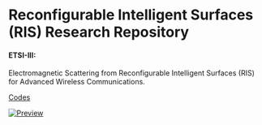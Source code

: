 # Reconfigurable Intelligent Surfaces (RIS) Research Repository



#### ETSI-III: 
Electromagnetic Scattering from Reconfigurable Intelligent Surfaces (RIS) for Advanced Wireless Communications.

[Codes](https://github.com/MohammadRaziei/RIS-researches/tree/ETSI-III)

[![Preview](https://img.shields.io/badge/Download-%F0%9F%93%84%20PDF-blue.svg)](https://github.com/MohammadRaziei/RIS-researches/releases/download/ETSI-III-preview/ETSI-III-report.pdf)






